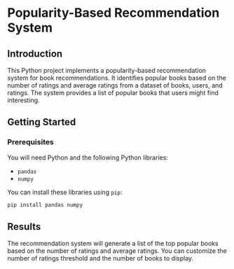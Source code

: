 # Popularity-Based Recommendation System

## Introduction

This Python project implements a popularity-based recommendation system for book recommendations. It identifies popular books based on the number of ratings and average ratings from a dataset of books, users, and ratings. The system provides a list of popular books that users might find interesting.

## Getting Started

### Prerequisites

You will need Python and the following Python libraries:

- `pandas`
- `numpy`

You can install these libraries using `pip`:

```bash
pip install pandas numpy
```

## Results
The recommendation system will generate a list of the top popular books based on the number of ratings and average ratings. You can customize the number of ratings threshold and the number of books to display.
